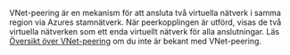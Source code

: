 VNet-peering är en mekanism för att ansluta två virtuella nätverk i samma region via Azures stamnätverk. När peerkopplingen är utförd, visas de två virtuella nätverken som ett enda virtuellt nätverk för alla anslutningar. Läs [Översikt över VNet-peering](../articles/virtual-network/virtual-network-peering-overview.md) om du inte är bekant med VNet-peering.



<!--HONumber=Nov16_HO2-->


